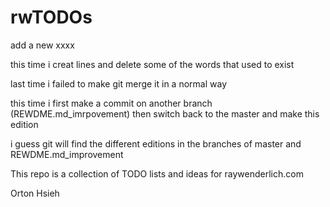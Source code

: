 # rwTODOs

add a new xxxx

this time i creat lines and delete some of the words that used to exist

last time i failed to make git merge it in a normal way

this time i first make a commit on another branch (REWDME.md_imrpovement) then switch back to the master and make this edition

i guess git will find the different editions in the branches of master and REWDME.md_improvement

This repo is a collection of TODO lists and ideas for raywenderlich.com

Orton Hsieh
